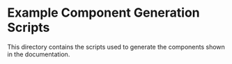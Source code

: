 # Example Component Generation Scripts

This directory contains the scripts used to generate the components shown in the documentation.


